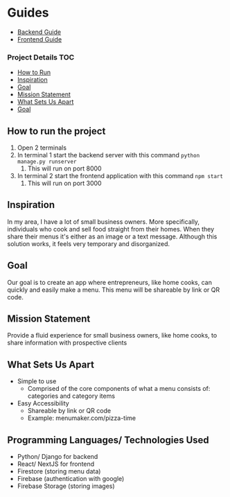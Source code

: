 # Guides 
- [Backend Guide](backend/README.md)
- [Frontend Guide](frontend/README.md)

### Project Details TOC
- [How to Run](#running)
- [Inspiration](#inspiration)
- [Goal](#goal)
- [Mission Statement](#mission)
- [What Sets Us Apart](#unique)
- [Goal](#goal)

<a name="running"/>

## How to run the project
1. Open 2 terminals
2. In terminal 1 start the backend server with this command ```python manage.py runserver```
   1. This will run on port 8000
3. In terminal 2 start the frontend application with this command ```npm start```
   1. This will run on port 3000

<a name="inspiration"/>

## Inspiration

In my area, I have a lot of small business owners. 
More specifically, individuals who cook and sell food straight from their homes. 
When they share their menus it's either as an image or a text message. 
Although this solution works, it feels very temporary and disorganized.

<a name="goal"/>

## Goal
Our goal is to create an app where entrepreneurs, 
like home cooks, can quickly and easily make a menu. 
This menu will be shareable by link or QR code. 

<a name="mission"/>

## Mission Statement 
Provide a fluid experience for small business owners, 
like home cooks, to share information with prospective clients

<a name="unique"/>

## What Sets Us Apart
- Simple to use
  - Comprised of the core components of what a menu consists of: categories and category items
- Easy Accessibility
  - Shareable by link or QR code
  - Example: menumaker.com/pizza-time

<a name="programming"/>

## Programming Languages/ Technologies Used
- Python/ Django for backend
- React/ NextJS for frontend
- Firestore (storing menu data)
- Firebase (authentication with google)
- Firebase Storage (storing images)
